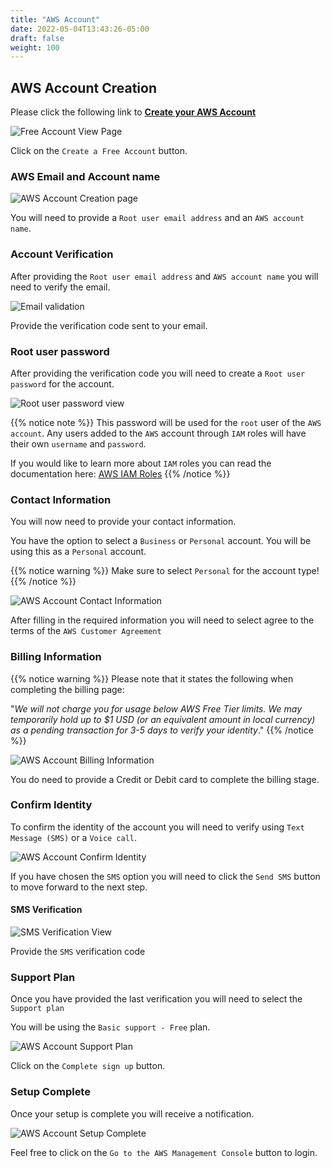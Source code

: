 ```yaml
---
title: "AWS Account"
date: 2022-05-04T13:43:26-05:00
draft: false
weight: 100
---
```


## AWS Account Creation

Please click the following link to **[Create your AWS Account](https://aws.amazon.com/free)**

![Free Account View Page](pictures/aws-amazon-free.png?classes=border)

Click on the `Create a Free Account` button.

### AWS Email and Account name

![AWS Account Creation page](pictures/aws-account-creation-homepage.png?classes=border)

You will need to provide a `Root user email address` and an `AWS account name`.

### Account Verification

After providing the `Root user email address` and `AWS account name` you will need to verify the email.

![Email validation](pictures/email-validation.png?classes=border)

Provide the verification code sent to your email.

### Root user password

After providing the verification code you will need to create a `Root user password` for the account. 

![Root user password view](pictures/root-user-password.png?classes=border)

{{% notice note %}}
This password will be used for the `root` user of the `AWS account`. Any users added to the `AWS` account through `IAM` roles will have their own `username` and `password`. 

If you would like to learn more about `IAM` roles you can read the documentation here:
[AWS IAM Roles](https://docs.aws.amazon.com/IAM/latest/UserGuide/id_roles.html)
{{% /notice %}}

### Contact Information

You will now need to provide your contact information.

You have the option to select a `Business` or `Personal` account. You will be using this as a `Personal` account.

{{% notice warning %}}
Make sure to select `Personal` for the account type!
{{% /notice %}}

![AWS Account Contact Information](pictures/contact-information.png?classes=border)

After filling in the required information you will need to select agree to the terms of the `AWS Customer Agreement`

### Billing Information

{{% notice warning %}}
Please note that it states the following when completing the billing page:

"_We will not charge you for usage below AWS Free Tier limits. We may temporarily hold up to $1 USD (or an equivalent amount in local currency) as a pending transaction for 3-5 days to verify your identity_."
{{% /notice %}}

![AWS Account Billing Information](pictures/billing-information.png?classes=border)

You do need to provide a Credit or Debit card to complete the billing stage.

### Confirm Identity

To confirm the identity of the account you will need to verify using `Text  Message (SMS)` or a `Voice call`.

![AWS Account Confirm Identity](pictures/confirm-identity.png?classes=border)

If you have chosen the `SMS` option you will need to click the `Send SMS` button to move forward to the next step.

#### SMS Verification

![SMS Verification View](pictures/sms-verification.png?classes=border)

Provide the `SMS` verification code

### Support Plan

Once you have provided the last verification you will need to select the `Support plan`

You will be using the `Basic support - Free` plan.

![AWS Account Support Plan](pictures/support-plan.png?classes=border)

Click on the `Complete sign up` button.

### Setup Complete

Once your setup is complete you will receive a notification.

![AWS Account Setup Complete](pictures/setup-complete.png?classes=border)

Feel free to click on the `Go to the AWS Management Console` button to login.